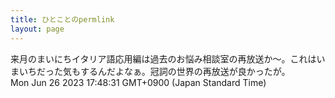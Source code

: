 ```yaml
---
title: ひとことのpermlink
layout: page
---
```

<div class="box" dt="1687769311839">
  来月のまいにちイタリア語応用編は過去のお悩み相談室の再放送か〜。これはいまいちだった気もするんだよなぁ。冠詞の世界の再放送が良かったが。
  <div class="content is-small">Mon Jun 26 2023 17:48:31 GMT+0900 (Japan Standard Time)</div>
</div>